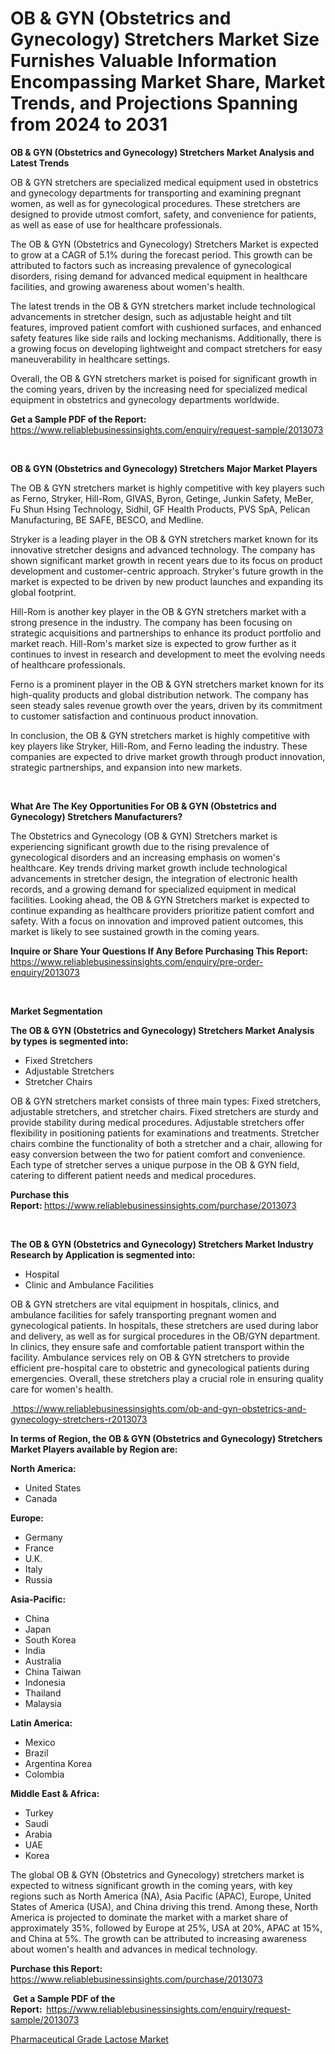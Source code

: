 <p><h1>OB & GYN (Obstetrics and Gynecology) Stretchers Market Size Furnishes Valuable Information Encompassing Market Share, Market Trends, and Projections Spanning from 2024 to 2031</h1></p><p><strong>OB & GYN (Obstetrics and Gynecology) Stretchers Market Analysis and Latest Trends</strong></p>
<p><p>OB & GYN stretchers are specialized medical equipment used in obstetrics and gynecology departments for transporting and examining pregnant women, as well as for gynecological procedures. These stretchers are designed to provide utmost comfort, safety, and convenience for patients, as well as ease of use for healthcare professionals.</p><p>The OB & GYN (Obstetrics and Gynecology) Stretchers Market is expected to grow at a CAGR of 5.1% during the forecast period. This growth can be attributed to factors such as increasing prevalence of gynecological disorders, rising demand for advanced medical equipment in healthcare facilities, and growing awareness about women's health.</p><p>The latest trends in the OB & GYN stretchers market include technological advancements in stretcher design, such as adjustable height and tilt features, improved patient comfort with cushioned surfaces, and enhanced safety features like side rails and locking mechanisms. Additionally, there is a growing focus on developing lightweight and compact stretchers for easy maneuverability in healthcare settings.</p><p>Overall, the OB & GYN stretchers market is poised for significant growth in the coming years, driven by the increasing need for specialized medical equipment in obstetrics and gynecology departments worldwide.</p></p>
<p><strong>Get a Sample PDF of the Report:&nbsp;</strong> <a href="https://www.reliablebusinessinsights.com/enquiry/request-sample/2013073">https://www.reliablebusinessinsights.com/enquiry/request-sample/2013073</a></p>
<p>&nbsp;</p>
<p><strong>OB & GYN (Obstetrics and Gynecology) Stretchers Major Market Players</strong></p>
<p><p>The OB & GYN stretchers market is highly competitive with key players such as Ferno, Stryker, Hill-Rom, GIVAS, Byron, Getinge, Junkin Safety, MeBer, Fu Shun Hsing Technology, Sidhil, GF Health Products, PVS SpA, Pelican Manufacturing, BE SAFE, BESCO, and Medline.</p><p>Stryker is a leading player in the OB & GYN stretchers market known for its innovative stretcher designs and advanced technology. The company has shown significant market growth in recent years due to its focus on product development and customer-centric approach. Stryker's future growth in the market is expected to be driven by new product launches and expanding its global footprint.</p><p>Hill-Rom is another key player in the OB & GYN stretchers market with a strong presence in the industry. The company has been focusing on strategic acquisitions and partnerships to enhance its product portfolio and market reach. Hill-Rom's market size is expected to grow further as it continues to invest in research and development to meet the evolving needs of healthcare professionals.</p><p>Ferno is a prominent player in the OB & GYN stretchers market known for its high-quality products and global distribution network. The company has seen steady sales revenue growth over the years, driven by its commitment to customer satisfaction and continuous product innovation.</p><p>In conclusion, the OB & GYN stretchers market is highly competitive with key players like Stryker, Hill-Rom, and Ferno leading the industry. These companies are expected to drive market growth through product innovation, strategic partnerships, and expansion into new markets.</p></p>
<p>&nbsp;</p>
<p><strong>What Are The Key Opportunities For OB & GYN (Obstetrics and Gynecology) Stretchers Manufacturers?</strong></p>
<p><p>The Obstetrics and Gynecology (OB & GYN) Stretchers market is experiencing significant growth due to the rising prevalence of gynecological disorders and an increasing emphasis on women's healthcare. Key trends driving market growth include technological advancements in stretcher design, the integration of electronic health records, and a growing demand for specialized equipment in medical facilities. Looking ahead, the OB & GYN Stretchers market is expected to continue expanding as healthcare providers prioritize patient comfort and safety. With a focus on innovation and improved patient outcomes, this market is likely to see sustained growth in the coming years.</p></p>
<p><strong>Inquire or Share Your Questions If Any Before Purchasing This Report:</strong> <a href="https://www.reliablebusinessinsights.com/enquiry/pre-order-enquiry/2013073">https://www.reliablebusinessinsights.com/enquiry/pre-order-enquiry/2013073</a></p>
<p>&nbsp;</p>
<p><strong>Market Segmentation</strong></p>
<p><strong>The OB & GYN (Obstetrics and Gynecology) Stretchers Market Analysis by types is segmented into:</strong></p>
<p><ul><li>Fixed Stretchers</li><li>Adjustable Stretchers</li><li>Stretcher Chairs</li></ul></p>
<p><p>OB & GYN stretchers market consists of three main types: Fixed stretchers, adjustable stretchers, and stretcher chairs. Fixed stretchers are sturdy and provide stability during medical procedures. Adjustable stretchers offer flexibility in positioning patients for examinations and treatments. Stretcher chairs combine the functionality of both a stretcher and a chair, allowing for easy conversion between the two for patient comfort and convenience. Each type of stretcher serves a unique purpose in the OB & GYN field, catering to different patient needs and medical procedures.</p></p>
<p><strong>Purchase this Report:&nbsp;</strong><a href="https://www.reliablebusinessinsights.com/purchase/2013073">https://www.reliablebusinessinsights.com/purchase/2013073</a></p>
<p>&nbsp;</p>
<p><strong>The OB & GYN (Obstetrics and Gynecology) Stretchers Market Industry Research by Application is segmented into:</strong></p>
<p><ul><li>Hospital</li><li>Clinic and Ambulance Facilities</li></ul></p>
<p><p>OB & GYN stretchers are vital equipment in hospitals, clinics, and ambulance facilities for safely transporting pregnant women and gynecological patients. In hospitals, these stretchers are used during labor and delivery, as well as for surgical procedures in the OB/GYN department. In clinics, they ensure safe and comfortable patient transport within the facility. Ambulance services rely on OB & GYN stretchers to provide efficient pre-hospital care to obstetric and gynecological patients during emergencies. Overall, these stretchers play a crucial role in ensuring quality care for women's health.</p></p>
<p><a href="https://www.reliablebusinessinsights.com/ob-and-gyn-obstetrics-and-gynecology-stretchers-r2013073">&nbsp;https://www.reliablebusinessinsights.com/ob-and-gyn-obstetrics-and-gynecology-stretchers-r2013073</a></p>
<p><strong>In terms of Region, the OB & GYN (Obstetrics and Gynecology) Stretchers Market Players available by Region are:</strong></p>
<p>
    <p> <strong> North America: </strong>
        <ul>
            <li>United States</li>
            <li>Canada</li>
        </ul>
        </p> 
    <p> <strong> Europe: </strong>
        <ul>
            <li>Germany</li>
            <li>France</li>
            <li>U.K.</li>
            <li>Italy</li>
            <li>Russia</li>
        </ul>
        </p> 
    <p> <strong> Asia-Pacific: </strong>
        <ul>
            <li>China</li>
            <li>Japan</li>
            <li>South Korea</li>
            <li>India</li>
            <li>Australia</li>
            <li>China Taiwan</li>
            <li>Indonesia</li>
            <li>Thailand</li>
            <li>Malaysia</li>
        </ul>
        </p> 
    <p> <strong> Latin America: </strong>
        <ul>
            <li>Mexico</li>
            <li>Brazil</li>
            <li>Argentina Korea</li>
            <li>Colombia</li>
        </ul>
        </p> 
    <p> <strong> Middle East & Africa: </strong>
        <ul>
            <li>Turkey</li>
            <li>Saudi</li>
            <li>Arabia</li>
            <li>UAE</li>
            <li>Korea</li>
        </ul>
    </p>
    </p>
<p><p>The global OB & GYN (Obstetrics and Gynecology) stretchers market is expected to witness significant growth in the coming years, with key regions such as North America (NA), Asia Pacific (APAC), Europe, United States of America (USA), and China driving this trend. Among these, North America is projected to dominate the market with a market share of approximately 35%, followed by Europe at 25%, USA at 20%, APAC at 15%, and China at 5%. The growth can be attributed to increasing awareness about women's health and advances in medical technology.</p></p>
<p><strong>Purchase this Report: </strong><a href="https://www.reliablebusinessinsights.com/purchase/2013073">https://www.reliablebusinessinsights.com/purchase/2013073</a></p>
<p>&nbsp;<strong>Get a Sample PDF of the Report:&nbsp;&nbsp;</strong><a href="https://www.reliablebusinessinsights.com/enquiry/request-sample/2013073">https://www.reliablebusinessinsights.com/enquiry/request-sample/2013073</a></p>
<p><strong></strong></p>
<p><p><a href="https://github.com/kimjmgeh81/Market-Research-Report-List-2/blob/main/pharmaceutical-grade-lactose-market.md">Pharmaceutical Grade Lactose Market</a></p></p>
